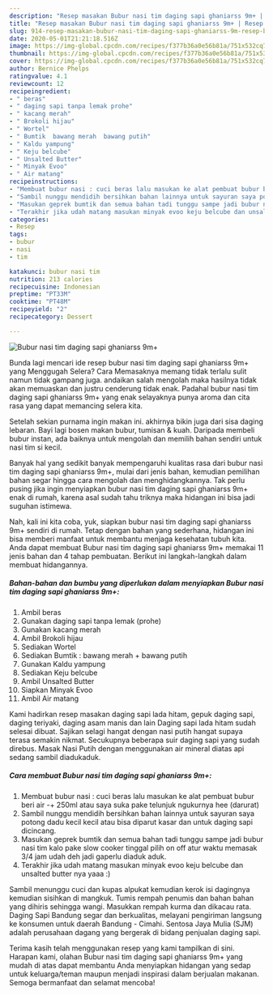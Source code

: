 ```yaml
---
description: "Resep masakan Bubur nasi tim daging sapi ghaniarss 9m+ | Resep Bumbu Bubur nasi tim daging sapi ghaniarss 9m+ Yang Lezat"
title: "Resep masakan Bubur nasi tim daging sapi ghaniarss 9m+ | Resep Bumbu Bubur nasi tim daging sapi ghaniarss 9m+ Yang Lezat"
slug: 914-resep-masakan-bubur-nasi-tim-daging-sapi-ghaniarss-9m-resep-bumbu-bubur-nasi-tim-daging-sapi-ghaniarss-9m-yang-lezat
date: 2020-05-01T21:21:18.516Z
image: https://img-global.cpcdn.com/recipes/f377b36a0e56b81a/751x532cq70/bubur-nasi-tim-daging-sapi-ghaniarss-9m-foto-resep-utama.jpg
thumbnail: https://img-global.cpcdn.com/recipes/f377b36a0e56b81a/751x532cq70/bubur-nasi-tim-daging-sapi-ghaniarss-9m-foto-resep-utama.jpg
cover: https://img-global.cpcdn.com/recipes/f377b36a0e56b81a/751x532cq70/bubur-nasi-tim-daging-sapi-ghaniarss-9m-foto-resep-utama.jpg
author: Bernice Phelps
ratingvalue: 4.1
reviewcount: 12
recipeingredient:
- " beras"
- " daging sapi tanpa lemak prohe"
- " kacang merah"
- " Brokoli hijau"
- " Wortel"
- " Bumtik  bawang merah  bawang putih"
- " Kaldu yampung"
- " Keju belcube"
- " Unsalted Butter"
- " Minyak Evoo"
- " Air matang"
recipeinstructions:
- "Membuat bubur nasi : cuci beras lalu masukan ke alat pembuat bubur beri air -+ 250ml atau saya suka pake telunjuk ngukurnya hee (darurat)"
- "Sambil nunggu mendidih bersihkan bahan lainnya untuk sayuran saya potong dadu kecil kecil atau bisa diparut kasar dan untuk daging sapi dicincang."
- "Masukan geprek bumtik dan semua bahan tadi tunggu sampe jadi bubur nasi tim kalo pake slow cooker tinggal pilih on off atur waktu memasak 3/4 jam udah deh jadi gaperlu diaduk aduk."
- "Terakhir jika udah matang masukan minyak evoo keju belcube dan unsalted butter nya yaaa :)"
categories:
- Resep
tags:
- bubur
- nasi
- tim

katakunci: bubur nasi tim 
nutrition: 213 calories
recipecuisine: Indonesian
preptime: "PT33M"
cooktime: "PT48M"
recipeyield: "2"
recipecategory: Dessert

---
```



![Bubur nasi tim daging sapi ghaniarss 9m+](https://img-global.cpcdn.com/recipes/f377b36a0e56b81a/751x532cq70/bubur-nasi-tim-daging-sapi-ghaniarss-9m-foto-resep-utama.jpg)

Bunda lagi mencari ide resep bubur nasi tim daging sapi ghaniarss 9m+ yang Menggugah Selera? Cara Memasaknya memang tidak terlalu sulit namun tidak gampang juga. andaikan salah mengolah maka hasilnya tidak akan memuaskan dan justru cenderung tidak enak. Padahal bubur nasi tim daging sapi ghaniarss 9m+ yang enak selayaknya punya aroma dan cita rasa yang dapat memancing selera kita.

Setelah sekian purnama ingin makan ini. akhirnya bikin juga dari sisa daging lebaran. Bayi lagi bosen makan bubur, tumisan &amp; kuah. Daripada membeli bubur instan, ada baiknya untuk mengolah dan memilih bahan sendiri untuk nasi tim si kecil.

Banyak hal yang sedikit banyak mempengaruhi kualitas rasa dari bubur nasi tim daging sapi ghaniarss 9m+, mulai dari jenis bahan, kemudian pemilihan bahan segar hingga cara mengolah dan menghidangkannya. Tak perlu pusing jika ingin menyiapkan bubur nasi tim daging sapi ghaniarss 9m+ enak di rumah, karena asal sudah tahu triknya maka hidangan ini bisa jadi suguhan istimewa.


Nah, kali ini kita coba, yuk, siapkan bubur nasi tim daging sapi ghaniarss 9m+ sendiri di rumah. Tetap dengan bahan yang sederhana, hidangan ini bisa memberi manfaat untuk membantu menjaga kesehatan tubuh kita. Anda dapat membuat Bubur nasi tim daging sapi ghaniarss 9m+ memakai 11 jenis bahan dan 4 tahap pembuatan. Berikut ini langkah-langkah dalam membuat hidangannya.

<!--inarticleads1-->

##### Bahan-bahan dan bumbu yang diperlukan dalam menyiapkan Bubur nasi tim daging sapi ghaniarss 9m+:

1. Ambil  beras
1. Gunakan  daging sapi tanpa lemak (prohe)
1. Gunakan  kacang merah
1. Ambil  Brokoli hijau
1. Sediakan  Wortel
1. Sediakan  Bumtik : bawang merah + bawang putih
1. Gunakan  Kaldu yampung
1. Sediakan  Keju belcube
1. Ambil  Unsalted Butter
1. Siapkan  Minyak Evoo
1. Ambil  Air matang


Kami hadirkan resep masakan daging sapi lada hitam, gepuk daging sapi, daging teriyaki, daging asam manis dan lain Daging sapi lada hitam sudah selesai dibuat. Sajikan selagi hangat dengan nasi putih hangat supaya terasa semakin nikmat. Secukupnya beberapa suir daging sapi yang sudah direbus. Masak Nasi Putih dengan menggunakan air mineral diatas api sedang sambil diadukaduk. 

<!--inarticleads2-->

##### Cara membuat Bubur nasi tim daging sapi ghaniarss 9m+:

1. Membuat bubur nasi : cuci beras lalu masukan ke alat pembuat bubur beri air -+ 250ml atau saya suka pake telunjuk ngukurnya hee (darurat)
1. Sambil nunggu mendidih bersihkan bahan lainnya untuk sayuran saya potong dadu kecil kecil atau bisa diparut kasar dan untuk daging sapi dicincang.
1. Masukan geprek bumtik dan semua bahan tadi tunggu sampe jadi bubur nasi tim kalo pake slow cooker tinggal pilih on off atur waktu memasak 3/4 jam udah deh jadi gaperlu diaduk aduk.
1. Terakhir jika udah matang masukan minyak evoo keju belcube dan unsalted butter nya yaaa :)


Sambil menunggu cuci dan kupas alpukat kemudian kerok isi dagingnya kemudian sisihkan di mangkuk. Tumis rempah penumis dan bahan bahan yang dihiris sehingga wangi. Masukkan rempah kurma dan dikacau rata. Daging Sapi Bandung segar dan berkualitas, melayani pengiriman langsung ke konsumen untuk daerah Bandung - Cimahi. Sentosa Jaya Mulia (SJM) adalah perusahaan dagang yang bergerak di bidang penjualan daging sapi. 

Terima kasih telah menggunakan resep yang kami tampilkan di sini. Harapan kami, olahan Bubur nasi tim daging sapi ghaniarss 9m+ yang mudah di atas dapat membantu Anda menyiapkan hidangan yang sedap untuk keluarga/teman maupun menjadi inspirasi dalam berjualan makanan. Semoga bermanfaat dan selamat mencoba!
